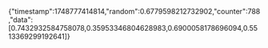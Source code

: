 {"timestamp":1748777414814,"random":0.6779598212732902,"counter":788,"data":[0.7432932584758078,0.35953346804628983,0.6900058178696094,0.5513369299192641]}
